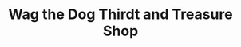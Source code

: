 ---
title: "Wag the Dog Thirdt and Treasure Shop"
url: /monticello/wag-the-dog-thirdt-and-treasure-shop/
shop: Andenken
---